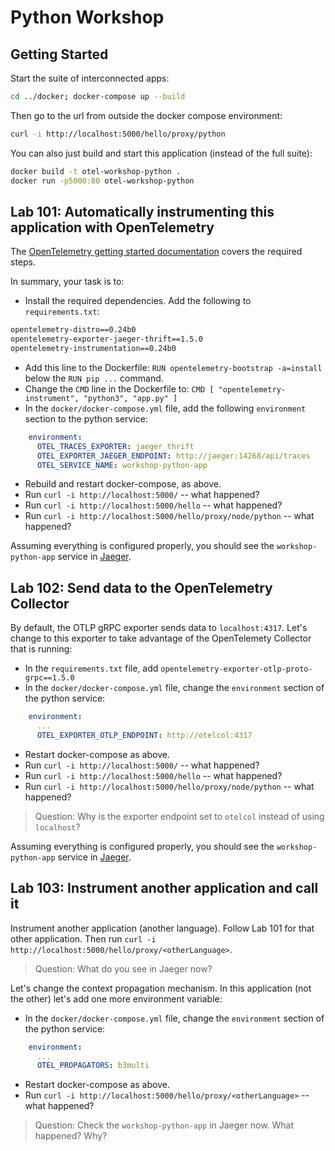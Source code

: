 # Python Workshop

## Getting Started

Start the suite of interconnected apps:

```bash
cd ../docker; docker-compose up --build
```

Then go to the url from outside the docker compose environment:

```bash
curl -i http://localhost:5000/hello/proxy/python
```

You can also just build and start this application (instead of the full suite):

```bash
docker build -t otel-workshop-python .
docker run -p5000:80 otel-workshop-python
```

## Lab 101: Automatically instrumenting this application with OpenTelemetry

The [OpenTelemetry getting started
documentation](https://github.com/open-telemetry/opentelemetry-python#getting-started)
covers the required steps.

In summary, your task is to:

- Install the required dependencies. Add the following to `requirements.txt`:
```bash
opentelemetry-distro==0.24b0
opentelemetry-exporter-jaeger-thrift==1.5.0
opentelemetry-instrumentation==0.24b0
```
- Add this line to the Dockerfile: `RUN opentelemetry-bootstrap -a=install` below the `RUN pip ...` command.
- Change the `CMD` line in the Dockerfile to: `CMD [ "opentelemetry-instrument", "python3", "app.py" ]`
- In the `docker/docker-compose.yml` file, add the following `environment` section to the python service:
```yaml
    environment:
      OTEL_TRACES_EXPORTER: jaeger_thrift
      OTEL_EXPORTER_JAEGER_ENDPOINT: http://jaeger:14268/api/traces
      OTEL_SERVICE_NAME: workshop-python-app
```
- Rebuild and restart docker-compose, as above.
- Run `curl -i http://localhost:5000/` -- what happened?
- Run `curl -i http://localhost:5000/hello` -- what happened?
- Run `curl -i http://localhost:5000/hello/proxy/node/python` -- what happened?

Assuming everything is configured properly, you should see the
`workshop-python-app` service in [Jaeger](http://localhost:16686).

## Lab 102: Send data to the OpenTelemetry Collector

By default, the OTLP gRPC exporter sends data to `localhost:4317`. Let's change
to this exporter to take advantage of the OpenTelemety Collector that is
running:

- In the `requirements.txt` file, add `opentelemetry-exporter-otlp-proto-grpc==1.5.0`
- In the `docker/docker-compose.yml` file, change the `environment` section of the python service:
```yaml
    environment:
      ...
      OTEL_EXPORTER_OTLP_ENDPOINT: http://otelcol:4317
```
- Restart docker-compose as above.
- Run `curl -i http://localhost:5000/` -- what happened?
- Run `curl -i http://localhost:5000/hello` -- what happened?
- Run `curl -i http://localhost:5000/hello/proxy/node/python` -- what happened?

> Question: Why is the exporter endpoint set to `otelcol` instead of using `localhost`?

Assuming everything is configured properly, you should see the
`workshop-python-app` service in [Jaeger](http://localhost:16686).

## Lab 103: Instrument another application and call it

Instrument another application (another language). Follow Lab 101 for that
other application. Then run `curl -i
http://localhost:5000/hello/proxy/<otherLanguage>`.

> Question: What do you see in Jaeger now?

Let's change the context propagation mechanism. In this application (not the
other) let's add one more environment variable:

- In the `docker/docker-compose.yml` file, change the `environment` section of the python service:
```yaml
    environment:
      ...
      OTEL_PROPAGATORS: b3multi
```
- Restart docker-compose as above.
- Run `curl -i http://localhost:5000/hello/proxy/<otherLanguage>` -- what happened?

> Question: Check the `workshop-python-app` in Jaeger now. What happened? Why?
